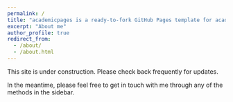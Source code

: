 ```yaml
---
permalink: /
title: "academicpages is a ready-to-fork GitHub Pages template for academic personal websites"
excerpt: "About me"
author_profile: true
redirect_from: 
  - /about/
  - /about.html
---
```


This site is under construction. Please check back frequently for updates.

In the meantime, please feel free to get in touch with me through any of the methods in the sidebar.
